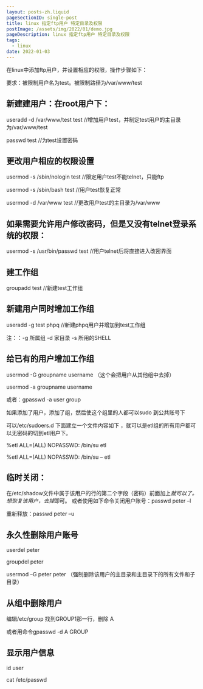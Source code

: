 ```yaml
---
layout: posts-zh.liquid
pageSectionID: single-post
title: linux 指定ftp用户 特定目录及权限
postImage: /assets/img/2022/01/demo.jpg
pageDescription: linux 指定ftp用户 特定目录及权限
tags: 
  - linux
date: 2022-01-03
---
```


在linux中添加ftp用户，并设置相应的权限，操作步骤如下：

要求：被限制用户名为test。被限制路径为/var/www/test

## 新建建用户：在root用户下：
useradd -d /var/www/test test //增加用户test，并制定test用户的主目录为/var/www/test

passwd test //为test设置密码

## 更改用户相应的权限设置
usermod -s /sbin/nologin test //限定用户test不能telnet，只能ftp

usermod -s /sbin/bash test //用户test恢复正常

usermod -d /var/www test //更改用户test的主目录为/var/www

## 如果需要允许用户修改密码，但是又没有telnet登录系统的权限：
usermod -s /usr/bin/passwd test //用户telnet后将直接进入改密界面

## 建工作组
groupadd test //新建test工作组

## 新建用户同时增加工作组
useradd -g test phpq //新建phpq用户并增加到test工作组

注：：-g 所属组 -d 家目录 -s 所用的SHELL

## 给已有的用户增加工作组
usermod -G groupname username （这个会把用户从其他组中去掉）

usermod -a groupname username

或者：gpasswd -a user group

如果添加了用户，添加了组，然后使这个组里的人都可以sudo 到公共账号下

可以/etc/sudoers.d 下面建立一个文件内容如下 ，就可以是etl组的所有用户都可以无密码的切到etl用户下。

%etl ALL=(ALL) NOPASSWD: /bin/su etl

%etl ALL=(ALL) NOPASSWD: /bin/su – etl

## 临时关闭：
在/etc/shadow文件中属于该用户的行的第二个字段（密码）前面加上*就可以了。想恢复该用户，去掉*即可。
或者使用如下命令关闭用户账号：passwd peter –l

重新释放：passwd peter –u

## 永久性删除用户账号
userdel peter

groupdel peter

usermod –G peter peter （强制删除该用户的主目录和主目录下的所有文件和子目录）

## 从组中删除用户
编辑/etc/group 找到GROUP1那一行，删除 A

或者用命令gpasswd -d A GROUP

## 显示用户信息
id user

cat /etc/passwd